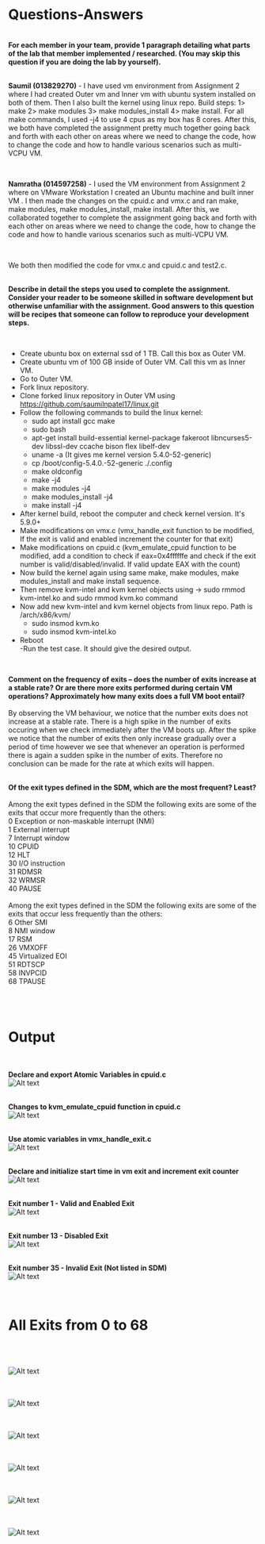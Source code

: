 <h1>Questions-Answers</h1><br/>
<b>For each member in your team, provide 1 paragraph detailing what parts of the lab that member implemented / researched. (You may skip this question if you are doing the lab by yourself).</b><br/><br/>

<b>Saumil (013829270)</b> - I have used vm environment from Assignment 2 where I had created Outer vm and Inner vm with ubuntu system installed on both of them. Then I also built the kernel using linux repo. Build steps: 1> make 2> make modules 3> make modules_install 4> make install. For all make commands, I used -j4 to use 4 cpus as my box has 8 cores. After this, we both have completed the assignment pretty much together going back and forth with each other on areas where we need to change the code, how to change the code and how to handle various scenarios such as multi-VCPU VM.

<br/>

<b>Namratha (014597258)</b> - I used the VM environment from Assignment 2 where on VMware Workstation I created an Ubuntu machine and built inner VM . I then made the changes on the cpuid.c and vmx.c and ran make, make modules, make modules_install, make install. After this, we collaborated together to complete the assignment going back and forth with each other on areas where we need to change the code, how to change the code and how to handle various scenarios such as multi-VCPU VM.

<br/>

We both then modified the code for vmx.c and cpuid.c and test2.c.
<br/>
<br/>

<b>Describe in detail the steps you used to complete the assignment. Consider your reader to be someone skilled in software development but otherwise unfamiliar with the assignment. Good answers to this question will be recipes that someone can follow to reproduce your development steps.</b>

<br/>

- Create ubuntu box on external ssd of 1 TB. Call this box as Outer VM.<br/>
- Create ubuntu vm of 100 GB inside of Outer VM. Call this vm as Inner VM.<br/>
- Go to Outer VM.<br/>
- Fork linux repository.<br/>
- Clone forked linux repository in Outer VM using https://github.com/saumilnpatel17/linux.git<br/>
- Follow the following commands to build the linux kernel:<br/>
  - sudo apt install gcc make<br/>
  - sudo bash<br/>
  - apt-get install build-essential kernel-package fakeroot libncurses5-dev libssl-dev ccache bison flex libelf-dev<br/>
  - uname -a (It gives me kernel version 5.4.0-52-generic)<br/>
  - cp /boot/config-5.4.0.-52-generic ./.config<br/>
  - make oldconfig<br/>
  - make -j4<br/>
  - make modules -j4<br/>
  - make modules_install -j4<br/>
  - make install -j4<br/>
- After kernel build, reboot the computer and check kernel version. It's 5.9.0+<br/>
- Make modifications on vmx.c (vmx_handle_exit function to be modified, If the exit is valid and enabled increment the counter for that exit)<br/>
- Make modifications on cpuid.c (kvm_emulate_cpuid function to be modified, add a condition to check if eax=0x4ffffffe and check if the exit number is valid/disabled/invalid. If valid update EAX with the count)<br/>
- Now build the kernel again using same make, make modules, make modules_install and make install sequence.<br/>
- Then remove kvm-intel and kvm kernel objects using -> sudo rmmod kvm-intel.ko and sudo rmmod kvm.ko command<br/>
- Now add new kvm-intel and kvm kernel objects from linux repo. Path is /arch/x86/kvm/<br/>
  - sudo insmod kvm.ko<br/>
  - sudo insmod kvm-intel.ko<br/>
- Reboot<br/>
-Run the test case. It should give the desired output.<br/>

<br/>

<b>Comment on the frequency of exits – does the number of exits increase at a stable rate? Or are there more exits performed during certain VM operations? Approximately how many exits does a full VM boot entail?</b><br/><br/>
By observing the VM behaviour, we notice that the number exits does not increase at a stable rate. There is a high spike in the number of exits occuring when we check immediately after the VM boots up. After the spike we notice that the number of exits then only increase gradually over a period of time however we see that whenever an operation is performed there is again a sudden spike in the number of exits. Therefore no conclusion can be made for the rate at which exits will happen.
<br/>
<br/>

<b>Of the exit types defined in the SDM, which are the most frequent? Least?</b>
<br /><br />
Among the exit types defined in the SDM the following exits are some of the exits that occur more frequently than the others:
<br />
0	Exception or non-maskable interrupt (NMI)<br />
1	External interrupt<br />
7	Interrupt window<br />
10	CPUID<br />
12	HLT<br />
30	I/O instruction<br />
31	RDMSR<br />
32	WRMSR<br />
40	PAUSE<br />
<br />
Among the exit types defined in the SDM the following exits are some of the exits that occur less frequently than the others:<br />
6	Other SMI<br />
8	NMI window<br />
17	RSM<br />
26	VMXOFF<br />
45	Virtualized EOI<br />
51	RDTSCP<br />
58	INVPCID<br />
68	TPAUSE<br />

<br/>
<br/>

<h1>Output</h1><br/>

<b>Declare and export Atomic Variables in cpuid.c</b><br/>
![Alt text](ScreenShots/atomic_variables.png?raw=true "")<br/><br/>

<b>Changes to kvm_emulate_cpuid function in cpuid.c</b><br/>
![Alt text](ScreenShots/cpuid_leaf.png?raw=true "")<br/><br/>

<b>Use atomic variables in vmx_handle_exit.c</b><br/>
![Alt text](ScreenShots/vmx_atomic.png?raw=true "")<br/><br/>

<b>Declare and initialize start time in vm exit and increment exit counter</b><br/>
![Alt text](ScreenShots/vmx_changes.png?raw=true "")<br/><br/>

<b>Exit number 1 - Valid and Enabled Exit</b><br/>
![Alt text](ScreenShots/exit1.JPG?raw=true "")<br/><br/>

<b>Exit number 13 - Disabled Exit</b><br/>
![Alt text](ScreenShots/exit13.JPG?raw=true "")<br/><br/>

<b>Exit number 35 - Invalid Exit (Not listed in SDM)</b><br/>
![Alt text](ScreenShots/exit35.JPG?raw=true "")<br/><br/><br/>

<h1>All Exits from 0 to 68</h1><br/><br/>

![Alt text](ScreenShots/1.jpeg?raw=true "")<br/><br/><br/>

![Alt text](ScreenShots/2.jpeg?raw=true "")<br/><br/><br/>

![Alt text](ScreenShots/3.jpeg?raw=true "")<br/><br/><br/>

![Alt text](ScreenShots/4.jpeg?raw=true "")<br/><br/><br/>

![Alt text](ScreenShots/5.jpeg?raw=true "")<br/><br/><br/>

![Alt text](ScreenShots/6.jpeg?raw=true "")<br/><br/><br/>
